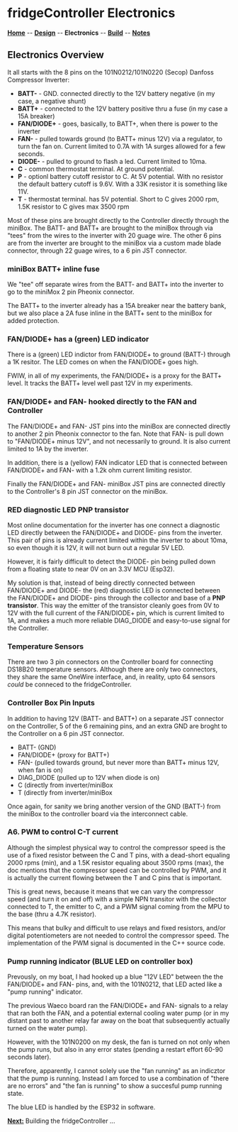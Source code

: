 # fridgeController Electronics

**[Home](readme.md)** --
**[Design](design.md)** --
**Electronics** --
**[Build](build.md)** --
**[Notes](notes.md)**


## Electronics Overview

It all starts with the 8 pins on the 101N0212/101N0220 (Secop) Danfoss Compressor Inverter:

- **BATT-** - GND. connected directly to the 12V battery negative (in my case, a negative shunt)
- **BATT+** - connected to the 12V battery positive thru a fuse (in my case a 15A breaker)
- **FAN/DIODE+** - goes, basically, to BATT+, when there is power to the inverter
- **FAN-** - pulled towards ground (to BATT+ minus 12V) via a regulator, to turn the fan on.
  Current limited to 0.7A with 1A surges allowed for a few seconds.
- **DIODE-** - pulled to ground to flash a led.  Current limited to 10ma.
- **C** - common thermostat terminal. At ground potential.
- **P** - optionl battery cutoff resistor to C. At 5V potential. With no resistor the default
   battery cutoff is 9.6V.  With a 33K resistor it is something like 11V.
- **T** - thermostat terminal. has 5V potential. Short to C gives 2000 rpm, 1.5K resistor to C gives
  max 3500 rpm

Most of these pins are brought directly to the Controller directly
through the miniBox.  The BATT- and BATT+ are brought to the miniBox
through via "tees" from the wires to the inverter with 20 guage wire.
The other 6 pins are from the inverter are brought to the miniBox via
a custom made blade connector, through 22 guage wires, to a 6 pin JST
connector.


### miniBox BATT+ inline fuse

We "tee" off separate wires from the BATT- and BATT+ into the inverter
to go to the miniMox 2 pin Pheonix connector.

The BATT+ to the inverter already has a 15A breaker near the battery bank,
but we also place a 2A fuse inline in the BATT+ sent to the miniBox for
added protection.


### FAN/DIODE+ has a (green) LED indicator

There is a (green) LED indictor from FAN/DIODE+ to ground (BATT-)
through a 1K resitor.  The LED comes on when the FAN/DIODE+ goes
high.

FWIW, in all of my experiments, the FAN/DIODE+ is a proxy for
the BATT+ level.  It tracks the BATT+ level well past 12V
in my experiments.

### FAN/DIODE+ and FAN- hooked directly to the FAN and Controller

The FAN/DIODE+ and FAN- JST pins into the miniBox are
connected directly to another 2 pin Pheonix connector to
the fan.  Note that FAN- is pull down to "FAN/DIODE+ minus
12V", and not necessarily to ground.  It is also current
limited to 1A by the inverter.

In addition, there is a (yellow) FAN indicator LED that is
connected between FAN/DIODE+ and FAN- with a 1.2k ohm current
limiting resistor.

Finally the FAN/DIODE+ and FAN- miniBox JST pins are connected
directly to the Controller's 8 pin JST connector on the miniBox.


### RED diagnostic LED PNP transistor

Most online documentation for the inverter has one connect a
diagnostic LED directly between the FAN/DIODE+ and DIODE- pins
from the inverter. This pair of pins is already current limited
within the inverter to about 10ma, so even though it is 12V,
it will not burn out a regular 5V LED.

However, it is fairly difficult to detect the DIODE- pin
being pulled down from a floating state to near 0V on an 3.3V
MCU (Esp32).

My solution is that, instead of being directly connected between
FAN/DIODE+ and DIODE- the (red) diagnostic LED is connected between
the FAN/DIODE+ and DIODE- pins through the collector and base of a
**PNP transistor**.  This way the emitter of the transistor cleanly
goes from 0V to 12V with the full current of the FAN/DIODE+ pin,
which is current limited to 1A, and makes a much more reliable
DIAG_DIODE and easy-to-use signal for the Controller.

### Temperature Sensors

There are two 3 pin connectors on the Controller board for
connecting DS18B20 temperature sensors.  Although there
are only two connectors, they share the same OneWire interface,
and, in reality, upto 64 sensors *could* be conneced to
the fridgeController.


### Controller Box Pin Inputs

In addition to having 12V (BATT- and BATT+) on a separate
JST connector on the Controller, 5 of the 6 remaining pins,
and an extra GND are broght to the Controller on a 6 pin
JST connector.


- BATT- (GND)
- FAN/DIODE+ (proxy for BATT+)
- FAN- (pulled towards ground, but never more than BATT+ minus 12V, when fan is on)
- DIAG_DIODE (pulled up to 12V when diode is on)
- C (directly from inverter/miniBox
- T (directly from inverter/miniBox

Once again, for sanity we bring another version of the GND (BATT-) from
the miniBox to the controller board via the interconnect cable.



### A6. PWM to control C-T current

Although the simplest physical way to control the compressor speed is
the use of a fixed resistor between the C and T pins, with a dead-short
equaling 2000 rpms (min), and a 1.5K resistor equaling about 3500 rpms (max),
the doc mentions that the compressor speed can be controlled by PWM,
and it is actually the current flowing between the T and C pins that
is important.

This is great news, because it means that we can vary the compressor
speed (and turn it on and off) with a simple NPN transitor with the
collector connected to T, the emitter to C, and a PWM signal coming
from the MPU to the base (thru a 4.7K resistor).

This means that bulky and difficult to use relays and fixed resistors,
and/or digital potentiometers are not needed to control the compressor
speed.  The implementation of the PWM signal is documented in the
C++ source code.


### Pump running indicator (BLUE LED on controller box)

Prevously, on my boat, I had hooked up a blue "12V LED" between the the FAN/DIODE+
and FAN- pins, and, with the 101N0212, that LED acted like a "pump running" indicator.

The previous Waeco board ran the FAN/DIODE+ and FAN- signals to a relay that ran
both the FAN, and a potential external cooling water pump (or in my distant past to
another relay far away on the boat that subsequently actually turned on the
water pump).

However, with the 101N0200 on my desk, the fan is turned on not only when the pump
runs, but also in any error states (pending a restart effort 60-90 seconds later).

Therefore, apparently, I cannot solely use the "fan running" as an indicztor that
the pump is running.  Instead I am forced to use a combination of "there
are no errors" and "the fan is running" to show a succesful pump running state.

The blue LED is handled by the ESP32 in software.




[**Next:**](build.md) Building the fridgeController ...
